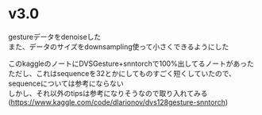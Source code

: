 # v3.0
gestureデータをdenoiseした  
また、データのサイズをdownsampling使って小さくできるようにした

このkaggleのノートにDVSGesture+snntorchで100%出してるノートがあった  
ただし、これはsequenceを32とかにしてものすごく短くしていたので、sequenceについては参考にならない  
しかし、それ以外のtipsは参考になりそうなので取り入れてみる  
(https://www.kaggle.com/code/dlarionov/dvs128gesture-snntorch)